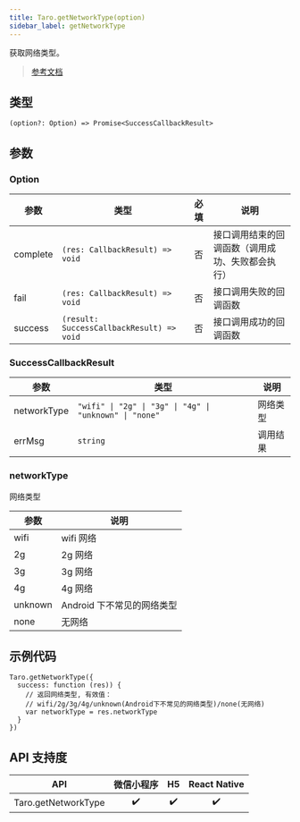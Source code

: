 ```yaml
---
title: Taro.getNetworkType(option)
sidebar_label: getNetworkType
---
```


获取网络类型。

> [参考文档](https://developers.weixin.qq.com/miniprogram/dev/api/device/network/wx.getNetworkType.html)

## 类型

```tsx
(option?: Option) => Promise<SuccessCallbackResult>
```

## 参数

### Option

<table>
  <thead>
    <tr>
      <th>参数</th>
      <th>类型</th>
      <th style="text-align:center">必填</th>
      <th>说明</th>
    </tr>
  </thead>
  <tbody>
    <tr>
      <td>complete</td>
      <td><code>(res: CallbackResult) =&gt; void</code></td>
      <td style="text-align:center">否</td>
      <td>接口调用结束的回调函数（调用成功、失败都会执行）</td>
    </tr>
    <tr>
      <td>fail</td>
      <td><code>(res: CallbackResult) =&gt; void</code></td>
      <td style="text-align:center">否</td>
      <td>接口调用失败的回调函数</td>
    </tr>
    <tr>
      <td>success</td>
      <td><code>(result: SuccessCallbackResult) =&gt; void</code></td>
      <td style="text-align:center">否</td>
      <td>接口调用成功的回调函数</td>
    </tr>
  </tbody>
</table>

### SuccessCallbackResult

<table>
  <thead>
    <tr>
      <th>参数</th>
      <th>类型</th>
      <th>说明</th>
    </tr>
  </thead>
  <tbody>
    <tr>
      <td>networkType</td>
      <td><code>&quot;wifi&quot; | &quot;2g&quot; | &quot;3g&quot; | &quot;4g&quot; | &quot;unknown&quot; | &quot;none&quot;</code></td>
      <td>网络类型</td>
    </tr>
    <tr>
      <td>errMsg</td>
      <td><code>string</code></td>
      <td>调用结果</td>
    </tr>
  </tbody>
</table>

### networkType

网络类型

<table>
  <thead>
    <tr>
      <th>参数</th>
      <th>说明</th>
    </tr>
  </thead>
  <tbody>
    <tr>
      <td>wifi</td>
      <td>wifi 网络</td>
    </tr>
    <tr>
      <td>2g</td>
      <td>2g 网络</td>
    </tr>
    <tr>
      <td>3g</td>
      <td>3g 网络</td>
    </tr>
    <tr>
      <td>4g</td>
      <td>4g 网络</td>
    </tr>
    <tr>
      <td>unknown</td>
      <td>Android 下不常见的网络类型</td>
    </tr>
    <tr>
      <td>none</td>
      <td>无网络</td>
    </tr>
  </tbody>
</table>

## 示例代码

```tsx
Taro.getNetworkType({
  success: function (res)) {
    // 返回网络类型, 有效值：
    // wifi/2g/3g/4g/unknown(Android下不常见的网络类型)/none(无网络)
    var networkType = res.networkType
  }
})
```

## API 支持度

| API | 微信小程序 | H5 | React Native |
| :---: | :---: | :---: | :---: |
| Taro.getNetworkType | ✔️ | ✔️ | ✔️ |
